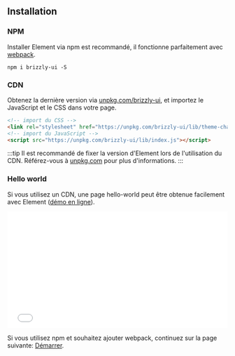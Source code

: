 ## Installation

### NPM

Installer Element via npm est recommandé, il fonctionne parfaitement avec [webpack](https://webpack.js.org/).

```shell
npm i brizzly-ui -S
```

### CDN

Obtenez la dernière version via [unpkg.com/brizzly-ui](https://unpkg.com/brizzly-ui/), et importez le JavaScript et le CSS dans votre page.

```html
<!-- import du CSS -->
<link rel="stylesheet" href="https://unpkg.com/brizzly-ui/lib/theme-chalk/index.css">
<!-- import du JavaScript -->
<script src="https://unpkg.com/brizzly-ui/lib/index.js"></script>
```

:::tip
Il est recommandé de fixer la version d'Element lors de l'utilisation du CDN. Référez-vous à  [unpkg.com](https://unpkg.com) pour plus d'informations.
:::

### Hello world

Si vous utilisez un CDN, une page hello-world peut être obtenue facilement avec Element ([démo en ligne](https://codepen.io/ziyoung/pen/rRKYpd)).

<iframe height="265" style="width: 100%;" scrolling="no" title="Element demo" src="//codepen.io/ziyoung/embed/rRKYpd/?height=265&theme-id=light&default-tab=html" frameborder="no" allowtransparency="true" allowfullscreen="true">
  See the Pen <a href='https://codepen.io/ziyoung/pen/rRKYpd/'>Element demo</a> by hetech
  (<a href='https://codepen.io/ziyoung'>@ziyoung</a>) on <a href='https://codepen.io'>CodePen</a>.
</iframe>

Si vous utilisez npm et souhaitez ajouter webpack, continuez sur la page suivante: [Démarrer](/#/fr-FR/component/quickstart).
